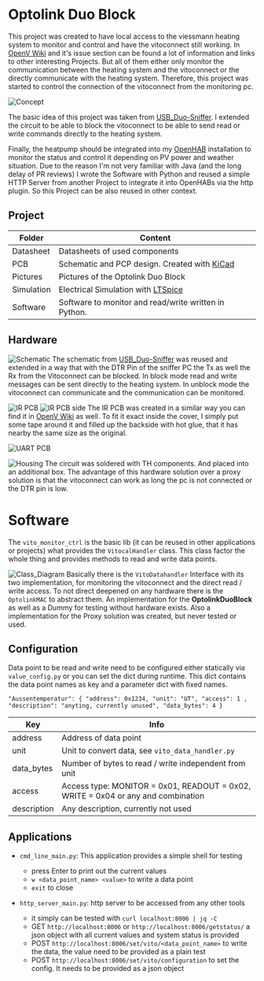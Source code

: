 # Optolink Duo Block

This project was created to have local access to the viessmann heating system to monitor and control and have the vitoconnect still working.
In [OpenV Wiki](https://github.com/openv/openv) and it's issue section can be found a lot of information and links to other interesting Projects.
But all of them either only monitor the communication between the heating system and the vitoconnect or the directly communicate with the heating system.
Therefore, this project was started to control the connection of the vitoconnect from the monitoring pc.

![Concept](./Pictures/Concept.png)

The basic idea of this project was taken from [USB_Duo-Sniffer](https://github.com/openv/openv/wiki/Bauanleitung-USB_Duo-Sniffer).
I extended the circuit to be able to block the vitoconnect to be able to send read or write commands directly to the heating system.

Finally, the heatpump should be integrated into my [OpenHAB](https://www.openhab.org/) installation to monitor the status and
control it depending on PV power and weather situation. Due to the reason I'm not very familiar with Java (and the long delay of PR reviews) I wrote the
Software with Python and reused a simple HTTP Server from another Project to integrate it into OpenHABs via the http plugin. So this Project can be also
reused in other context.

## Project

| Folder     | Content                                                                                                                           |
|------------|-----------------------------------------------------------------------------------------------------------------------------------|
| Datasheet  | Datasheets of used components                                                                                                     |
| PCB        | Schematic and PCP design. Created with [KiCad](https://www.kicad.org/)                                                            |
| Pictures   | Pictures of the Optolink Duo Block                                                                                                |
| Simulation | Electrical Simulation with [LTSpice](https://www.analog.com/en/design-center/design-tools-and-calculators/ltspice-simulator.html) |
| Software   | Software to monitor and read/write written in Python.                                                                             |

## Hardware

![Schematic](./PCB/Schematic.png)
The schematic from [USB_Duo-Sniffer](https://github.com/openv/openv/wiki/Bauanleitung-USB_Duo-Sniffer)
was reused and extended in a way that with the DTR Pin of the sniffer PC the Tx as well the Rx from the Vitoconnect can be blocked. In block mode 
read and write messages can be sent directly to the heating system. In unblock mode the vitoconnect can communicate and the communication can be monitored.

![IR PCB](./Pictures/IR_PCB_1.jpg)
![IR PCB side](./Pictures/IR_PCB_5.jpg)
The IR PCB was created in a similar way you can find it in [OpenV Wiki](https://github.com/openv/openv)
as well. To fit it exact inside the cover, I simply put some tape around it and filled up the backside with
hot glue, that it has nearby the same size as the original. 

![UART PCB](./Pictures/UART_PCB_1.jpg)

![Housing](./Pictures/Housing_1.jpg)
The circuit was soldered with TH components. And placed into an additional box. The advantage of this hardware solution over a proxy solution is that the vitoconnect can work
as long the pc is not connected or the DTR pin is low.

# Software
The `vito_monitor_ctrl` is the basic lib (it can be reused in other applications or projects) what provides the `VitocalHandler` class. This class factor the whole thing and
provides methods to read and write data points.

![Class_Diagram](./Pictures/SWDesign.png)
Basically there is the `VitoDatahandler` Interface with its two implementation, for monitoring the vitoconnect and the direct read / write access. To not direct deepened on any
hardware there is the `OptolinkMAC` to abstract them. An implementation for the **OptolinkDuoBlock** as well as a Dummy for testing without hardware exists. Also a implementation
for the Proxy solution was created, but never tested or used.

## Configuration
Data point to be read and write need to be configured either statically via `value_config.py` or you can set the dict during runtime. This dict contains the data point names as
key and a parameter dict with fixed names.
 
`"Aussentemperatur": { "address": 0x1234, "unit": "UT", "access": 1 , "description": "anyting, currently unused", "data_bytes": 4 }`

| Key         | Info                                                                             |
|-------------|----------------------------------------------------------------------------------|
| address     | Address of data point                                                            |
| unit        | Unit to convert data, see `vito_data_handler.py`                                 |
| data_bytes  | Number of bytes to read / write independent from unit                            |
| access      | Access type: MONITOR = 0x01, READOUT = 0x02, WRITE = 0x04 or any and combination |
| description | Any description, currently not used                                              |

## Applications

- `cmd_line_main.py`: This application provides a simple shell for testing
  - press Enter to print out the current values
  - `w <data_point_name> <value>` to write a data point
  - `exit` to close

- `http_server_main.py`: http server to be accessed from any other tools
  - it simply can be tested with `curl localhost:8006 | jq -C`
  - GET `http://localhost:8006` or `http://localhost:8006/getstatus/` a json object with all current values and system status is provided
  - POST `http://localhost:8006/set/vito/<data_point_name>` to write the data, the value need to be provided as a plain test
  - POST `http://localhost:8006/set/vito/configuration` to set the config. It needs to be provided as a json object
